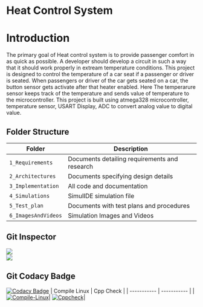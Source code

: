 # Heat Control System
# Introduction
The primary goal of Heat control system is to provide passenger comfort in as quick as possible. A developer should develop a circuit in such a way that it should work properly in extream temperature conditions. This project is designed to control the temperature of a car seat if a passenger or driver is seated. When passengers or driver of the car gets seated on a car, the button sensor gets activate after that heater enabled. Here The temperarure sensor keeps track of the temperature and sends value of temperature to the microcontroller. This project is built using atmega328 microcontroller, temperature sensor, USART Display, ADC to convert analog value to digital value.


## Folder Structure
|Folder             | Description |
|-------------------| -----------------------------------------|
| `1_Requirements`   | Documents detailing requirements and research|
| `2_Architectures`         | Documents specifying design details|
| `3_Implementation` | All code and documentation|
| `4_Simulations`      | SimulIDE simulation file|
| `5_Test_plan`      | Documents with test plans and procedures|
| `6_ImagesAndVideos`      | Simulation Images and Videos|

## Git Inspector
![](https://www.code-inspector.com/project/28714/score/svg)<br />![](https://www.code-inspector.com/project/28714/status/svg)

## Git Codacy Badge
[![Codacy Badge](https://app.codacy.com/project/badge/Grade/e7c82281d5194542889c31e6a330b63e)](https://www.codacy.com/gh/Sushma-B-Hosamani/Stepin_CaseStudy/dashboard?utm_source=github.com&amp;utm_medium=referral&amp;utm_content=Sushma-B-Hosamani/Stepin_CaseStudy&amp;utm_campaign=Badge_Grade)
| Compile Linux | Cpp Check |
| ----------- | ----------- |
|[![Compile-Linux](https://github.com/Sushma-B-Hosamani/Stepin_CaseStudy/actions/workflows/compile.yml/badge.svg)](https://github.com/Sushma-B-Hosamani/Stepin_CaseStudy/actions/workflows/compile.yml)| [![Cppcheck](https://github.com/Sushma-B-Hosamani/Stepin_CaseStudy/actions/workflows/CodeQuality.yml/badge.svg)](https://github.com/Sushma-B-Hosamani/Stepin_CaseStudy/actions/workflows/CodeQuality.yml)|
